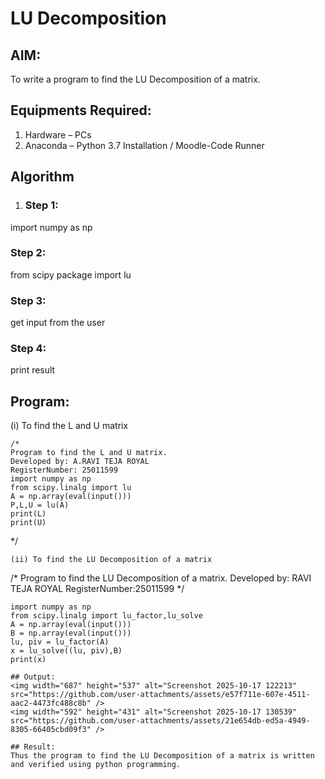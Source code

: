 # LU Decomposition 

## AIM:
To write a program to find the LU Decomposition of a matrix.

## Equipments Required:
1. Hardware – PCs
2. Anaconda – Python 3.7 Installation / Moodle-Code Runner

## Algorithm
1. ### Step 1:
import numpy as np
### Step 2:
from scipy package import lu
### Step 3:
get input from the user
### Step 4:
print result
## Program:
(i) To find the L and U matrix
```
/*
Program to find the L and U matrix.
Developed by: A.RAVI TEJA ROYAL
RegisterNumber: 25011599
import numpy as np
from scipy.linalg import lu
A = np.array(eval(input()))
P,L,U = lu(A)
print(L)
print(U)
```
*/
```
(ii) To find the LU Decomposition of a matrix
```
/*
Program to find the LU Decomposition of a matrix.
Developed by: RAVI TEJA ROYAL
RegisterNumber:25011599 
*/
```# To print X matrix (solution to the equations)
import numpy as np
from scipy.linalg import lu_factor,lu_solve
A = np.array(eval(input()))
B = np.array(eval(input()))
lu, piv = lu_factor(A)
x = lu_solve((lu, piv),B)
print(x)

## Output:
<img width="687" height="537" alt="Screenshot 2025-10-17 122213" src="https://github.com/user-attachments/assets/e57f711e-607e-4511-aac2-4473fc488c8b" />
<img width="592" height="431" alt="Screenshot 2025-10-17 130539" src="https://github.com/user-attachments/assets/21e654db-ed5a-4949-8305-66405cbd09f3" />

## Result:
Thus the program to find the LU Decomposition of a matrix is written and verified using python programming.

